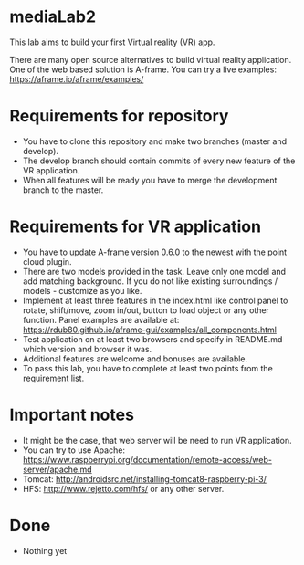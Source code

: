 # mediaLab2

This lab aims to build your first Virtual reality (VR) app.

There are many open source alternatives to build virtual reality application. One of the web based solution is A-frame. You can try a live examples: https://aframe.io/aframe/examples/

# Requirements for repository
  - You have to clone this repository and make two branches (master and develop).
  - The develop branch should contain commits of every new feature of the VR application.
  - When all features will be ready you have to merge the development branch to the master.

# Requirements for VR application
  - You have to update A-frame version 0.6.0 to the newest with the point cloud plugin.
  - There are two models provided in the task. Leave only one model and add matching background. If you do not like existing surroundings / models - customize as you like.
  - Implement at least three features in the index.html like control panel to rotate, shift/move, zoom in/out, button to load object or any other function. Panel examples are available at: https://rdub80.github.io/aframe-gui/examples/all_components.html
  - Test application on at least two browsers and specify in README.md which version and browser it was.
  - Additional features are welcome and bonuses are available.
  - To pass this lab, you have to complete at least two points from the requirement list.  
  
# Important notes
  - It might be the case, that web server will be need to run VR application. 
  - You can try to use Apache: https://www.raspberrypi.org/documentation/remote-access/web-server/apache.md 
  - Tomcat: http://androidsrc.net/installing-tomcat8-raspberry-pi-3/ 
  - HFS: http://www.rejetto.com/hfs/ or any other server.
  
# Done
  - Nothing yet